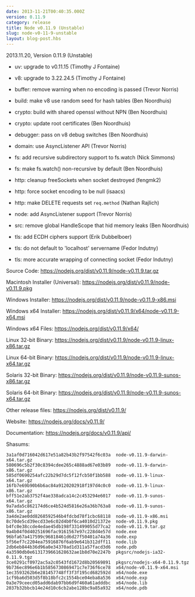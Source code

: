 ```yaml
---
date: 2013-11-21T00:40:35.000Z
version: 0.11.9
category: release
title: Node v0.11.9 (Unstable)
slug: node-v0-11-9-unstable
layout: blog-post.hbs
---
```


2013.11.20, Version 0.11.9 (Unstable)

* uv: upgrade to v0.11.15 (Timothy J Fontaine)

* v8: upgrade to 3.22.24.5 (Timothy J Fontaine)

* buffer: remove warning when no encoding is passed (Trevor Norris)

* build: make v8 use random seed for hash tables (Ben Noordhuis)

* crypto: build with shared openssl without NPN (Ben Noordhuis)

* crypto: update root certificates (Ben Noordhuis)

* debugger: pass on v8 debug switches (Ben Noordhuis)

* domain: use AsyncListener API (Trevor Norris)

* fs: add recursive subdirectory support to fs.watch (Nick Simmons)

* fs: make fs.watch() non-recursive by default (Ben Noordhuis)

* http: cleanup freeSockets when socket destroyed (fengmk2)

* http: force socket encoding to be null (isaacs)

* http: make DELETE requests set `req.method` (Nathan Rajlich)

* node: add AsyncListener support (Trevor Norris)

* src: remove global HandleScope that hid memory leaks (Ben Noordhuis)

* tls: add ECDH ciphers support (Erik Dubbelboer)

* tls: do not default to 'localhost' servername (Fedor Indutny)

* tls: more accurate wrapping of connecting socket (Fedor Indutny)


Source Code: https://nodejs.org/dist/v0.11.9/node-v0.11.9.tar.gz

Macintosh Installer (Universal): https://nodejs.org/dist/v0.11.9/node-v0.11.9.pkg

Windows Installer: https://nodejs.org/dist/v0.11.9/node-v0.11.9-x86.msi

Windows x64 Installer: https://nodejs.org/dist/v0.11.9/x64/node-v0.11.9-x64.msi

Windows x64 Files: https://nodejs.org/dist/v0.11.9/x64/

Linux 32-bit Binary: https://nodejs.org/dist/v0.11.9/node-v0.11.9-linux-x86.tar.gz

Linux 64-bit Binary: https://nodejs.org/dist/v0.11.9/node-v0.11.9-linux-x64.tar.gz

Solaris 32-bit Binary: https://nodejs.org/dist/v0.11.9/node-v0.11.9-sunos-x86.tar.gz

Solaris 64-bit Binary: https://nodejs.org/dist/v0.11.9/node-v0.11.9-sunos-x64.tar.gz

Other release files: https://nodejs.org/dist/v0.11.9/

Website: https://nodejs.org/docs/v0.11.9/

Documentation: https://nodejs.org/docs/v0.11.9/api/

Shasums:
```
3a1af0d716042d617e51a82b43b2f97542f6c03a  node-v0.11.9-darwin-x64.tar.gz
580696c5b2f30c8394cdee265c4888ad67e03b89  node-v0.11.9-darwin-x86.tar.gz
585df0690254afc22b29d7dc5f12fcb50f1bb588  node-v0.11.9-linux-x64.tar.gz
16fb7e69b90b6b6ac84a9120202918f197d4c0c0  node-v0.11.9-linux-x86.tar.gz
bff51e2ab3752f4ae338adca14c2c453294e6017  node-v0.11.9-sunos-x64.tar.gz
9a7ada5c862174d6ce4b524d5816e26a36b763a8  node-v0.11.9-sunos-x86.tar.gz
3a4de2ae0dd8268592546b4fdcbd78f1cbc68118  node-v0.11.9-x86.msi
8c70de5cd39ecd33e6c02d4b0f6ca4010d21372e  node-v0.11.9.pkg
b4fc0e38ccde4edae45db198f331499055d77ca2  node-v0.11.9.tar.gz
9a4b04f0d40251696fac9161567e97c228d4e57d  node.exe
96bfa67a417599c96818461d6d27f50401a74a36  node.exp
5f56ef7c2204ea75916876f6ab9e641b312dff11  node.lib
2db6eb844b36d96a0e34370ad1d311a57facd3d6  node.pdb
4a3590db0e6131739661628632ae1b8d70e2247b  pkgsrc/nodejs-ia32-0.11.9.tgz
3ce0291cf0972ac5a2c0543fd1672d8b20569891  pkgsrc/nodejs-x64-0.11.9.tgz
9b736ec896e6b1b5856730869471c7e736f6ce78  x64/node-v0.11.9-x64.msi
1ec3593262b6e281457748ff3f3f195cd682592d  x64/node.exe
1cf9ba6d503d5f8b18bfc2c1554bce04eba8a536  x64/node.exp
0a3e79ceecd05add6dab97bb6d9f460a61adddbc  x64/node.lib
2037b32bbcb14e24d10c6cb2abe128bc9a85a932  x64/node.pdb
```
